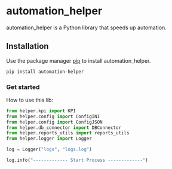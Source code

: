 # automation_helper

automation_helper is a Python library that speeds up automation.

## Installation

Use the package manager [pip](https://pip.pypa.io/en/stable/) to install automation_helper.

```bash
pip install automation-helper
```

### Get started
How to use this lib:

```Python
from helper.kpi import KPI
from helper.config import ConfigINI
from helper.config import ConfigJSON
from helper.db_connector import DBConnector
from helper.reports_utils import reports_utils
from helper.logger import Logger

log = Logger("logs", "logs.log")

log.info("------------- Start Process -------------")
```

